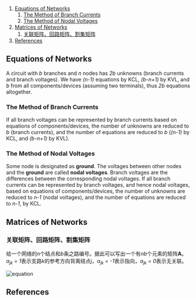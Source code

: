 1. [Equations of Networks](#equations-of-networks)
    1. [The Method of Branch Currents](#the-method-of-branch-currents)
    1. [The Method of Nodal Voltages](#the-method-of-nodal-voltages)
1. [Matrices of Networks](#matrices-of-networks)
    1. [关联矩阵、回路矩阵、割集矩阵](#关联矩阵、回路矩阵、割集矩阵)
1. [References](#references)

## Equations of Networks

A circuit with *b* branches and *n* nodes has *2b* unknowns (branch currents and branch voltages). We have *(n-1)* equations by KCL, *(b-n+1)* by KVL, and *b* from all components/devices (assuming two terminals), thus *2b* equations altogether.

### The Method of Branch Currents
If all branch voltages can be represented by branch currents based on equations of components/devices, the number of unknowns are reduced to *b* (branch currents), and the number of equations are reduced to *b* (*(n-1)* by KCL, and *(b-n+1)* by KVL).

### The Method of Nodal Voltages
Some node is designated as **ground**. The voltages between other nodes and the **ground** are called **nodal voltages**. Branch voltages are the differences between the corresponding nodal voltages. If all branch currents can be represented by branch voltages, and hence nodal voltages, based on equations of components/devices, the number of unknowns are reduced to *n-1* (nodal voltages), and the number of equations are reduced to *n-1*, by KCL.

## Matrices of Networks

### 关联矩阵、回路矩阵、割集矩阵
给一个网络的*n*个结点和*b*条之路编号。据此可以写出一个有*nb*个元素的矩阵**A**。*a<sub>jk</sub> = 1*表示支路*k*的参考方向背离结点*j*，*a<sub>jk</sub> = -1*表示指向，*a<sub>jk</sub> = 0*表示无关联。

![equation](http://latex.codecogs.com/gif.latex?\frac{5+4+(2-3-(6+\frac{4}{5}))}{3(6-2)(2-7)})

## References
